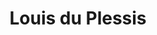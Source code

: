 ---
layout: member
title: Louis du Plessis
handle: Louis
email: louis.duplessis@zoo.ox.ac.uk
github: laduplessis
scholar: f65bwakAAAAJ
---